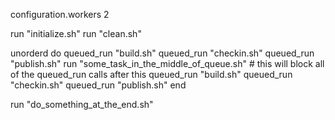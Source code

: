 configuration.workers 2

run "initialize.sh"
run "clean.sh"

unorderd do
  queued_run "build.sh"
  queued_run "checkin.sh"
  queued_run "publish.sh"
  run "some_task_in_the_middle_of_queue.sh" # this will block all of the queued_run calls after this
  queued_run "build.sh"
  queued_run "checkin.sh"
  queued_run "publish.sh"
end

run "do_something_at_the_end.sh"
